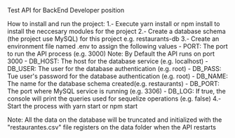 Test API for BackEnd Developer position

How to install and run the project:
1.- Execute yarn install or npm install to install the neccesary modules for the project
2.- Create a database schema (the project use MySQL) for this project e.g. restaurants-db
3.- Create an environment file named .env to assign the following values
    - PORT: The port to run the API process (e.g. 3000) Note: By Default the API runs on port 3000
    - DB_HOST: The host for the database service (e.g. localhost)
    - DB_USER: The user for the database authentication (e.g. root)
    - DB_PASS: Tue user's password for the database authentication (e.g. root)
    - DB_NAME: The name for the database schema created(e.g. restaurants)
    - DB_PORT: The port where MySQL service is running (e.g. 3306)
    - DB_LOG: If true, the console will print the queries used for sequelize operations (e.g. false)
4.- Start the process with yarn start or npm start

Note: All the data on the database will be truncated and initialized with the "restaurantes.csv" file registers on the data folder when the API restarts